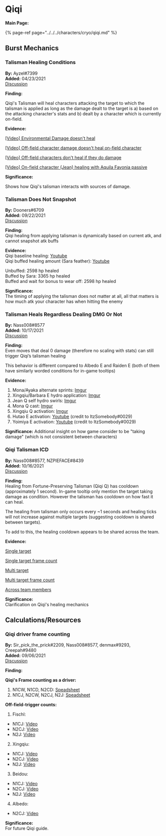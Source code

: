 # Qiqi

**Main Page:**

{% page-ref page="../../../characters/cryo/qiqi.md" %}

## Burst Mechanics

### Talisman Healing Conditions

**By:** Ayzel\#7399  
**Added:** 04/23/2021  
[Discussion](https://tickettool.xyz/direct?url=https://cdn.discordapp.com/attachments/832474168297259028/835378635598594058/transcript-qiqi-talisman-healing-conditions.html)

**Finding:**

Qiqi's Talisman will heal characters attacking the target to which the talisman is applied as long as the damage dealt to the target is a\) based on the attacking character's stats and b\) dealt by a character which is currently on-field.

**Evidence:**

[\[Video\] Environmental Damage doesn't heal](https://www.youtube.com/watch?v=WEfSS996nE8&ab_channel=Ayzel)

[\[Video\] Off-field character damage doesn't heal on-field character](https://www.youtube.com/watch?v=bjrZ7twLqdA&ab_channel=Ayzel)

[\[Video\] Off-field characters don't heal if they do damage](https://www.youtube.com/watch?v=bRuZ88GPx7Q&ab_channel=Ayzel)

[\[Video\] On-field character \(Jean\) healing with Aquila Favonia passive](https://www.youtube.com/watch?v=2jHs8gmwYsY&ab_channel=Ayzel)

**Significance:**

Shows how Qiqi's talisman interacts with sources of damage.

### Talisman Does Not Snapshot

**By:** Dooners#6709  
**Added:** 09/22/2021  
[Discussion](https://tickettool.xyz/direct?url=https://cdn.discordapp.com/attachments/889381442432409630/890102971847815228/transcript-qiqi-talisman-healing-doesnt-snapshot.html)

**Finding:**  
Qiqi healing from applying talisman is dynamically based on current atk, and cannot snapshot atk buffs

**Evidence:**  
Qiqi baseline healing: [Youtube](https://www.youtube.com/watch?v=gIx8FpS2BIM)  
Qiqi buffed healing amount (Sara feather): [Youtube](https://www.youtube.com/watch?v=dzanV9B5Xjs)

Unbuffed: 2598 hp healed  
Buffed by Sara: 3365 hp healed  
Buffed and wait for bonus to wear off: 2598 hp healed

**Significance:**  
The timing of applying the talisman does not matter at all, all that matters is how much atk your character has when hitting the enemy

### Talisman Heals Regardless Dealing DMG Or Not

**By:** Nass008#8577  
**Added:** 10/17/2021  
[Discussion](https://tickettool.xyz/direct?url=https://cdn.discordapp.com/attachments/895729399729623060/899174324060192798/transcript-qiqi-talisman-0-damage-healing.html)

**Finding:**  
Even moves that deal 0 damage (therefore no scaling with stats) can still trigger Qiqi’s talisman healing

This behavior is different compared to Albedo E and Raiden E (both of them have similarly worded conditions for in-game tooltips)

**Evidence:**  
1. Mona/Ayaka alternate sprints: [Imgur](https://imgur.com/WuUAXcA)  
2. Xingqiu/Barbara E hydro application: [Imgur](https://imgur.com/NWOh0qL)  
3. Jean Q self hydro swirls: [Imgur](https://imgur.com/vS8ueTt)  
4. Mona Q cast: [Imgur](https://imgur.com/3Qzy2My)  
5. Xingqiu Q activation: [Imgur](https://imgur.com/6FlHxOk)  
6. Hutao E activation: [Youtube](https://youtu.be/NHXlZiXdHhg) (credit to ItzSomebody#0029)  
7. Yoimiya E activation: [Youtube](https://youtu.be/O23CJGQtlCU) (credit to ItzSomebody#0029) 

**Significance:**
Additional insight on how game consider to be "taking damage" (which is not consistent between characters)

### Qiqi Talisman ICD

**By:** Nass008\#8577, NZPIEFACE\#8439  
**Added:** 10/16/2021  
[Discussion](https://tickettool.xyz/direct?url=https://cdn.discordapp.com/attachments/895389894145355836/899122969400475648/transcript-qiqi-talisman-healing-icd.html)  

**Finding:**  
Healing from Fortune-Preserving Talisman (Qiqi Q) has cooldown (approximately 1 second).
In-game tooltip only mention the target taking damage as condition. However the talisman has cooldown on how fast it can heal.

The healing from talisman only occurs every ~1 seconds and healing ticks will not increase against multiple targets (suggesting cooldown is shared between targets).

To add to this, the healing cooldown appears to be shared across the team.

**Evidence:**  

[Single target](https://youtu.be/ryLga9DRUD0)

[Single target frame count](https://imgur.com/grbH8Qz)

[Multi target](https://youtu.be/X4P8ay0Cv14) 

[Multi target frame count](https://imgur.com/FrqMFZe) 

[Across team members](https://www.youtube.com/watch?v=OWTu6zEjH5A)

**Significance:**  
Clarification on Qiqi's healing mechanics

## Calculations/Resources

### Qiqi driver frame counting

**By:** Sir_pick_the_prick#2209, Nass008#8577, denmax#9293, Creepah#9480  
**Added:** 09/06/2021  
[Discussion](https://tickettool.xyz/direct?url=https://cdn.discordapp.com/attachments/864092495369338900/884489611034890280/transcript-qiqi-copium-overdrive.html)

**Finding:**  

**Qiqi's Frame counting as a driver:**  
1. N1CW, N1CD, N2CD: [Speadsheet](https://docs.google.com/spreadsheets/d/1BLBhxU8wgHlHV5yTkFsyHvUUNdbwNgd0NtAZFk77sxE/edit?usp=sharing)
2. N1CJ, N2CW, N2CJ, N2J: [Speadsheet](https://docs.google.com/spreadsheets/d/1AHKoAHc7gbEKBoaTZh9UZNdjWtnaQc0SgGPNJpkWsFA/edit?usp=sharing)

**Off-field-trigger counts:**  
1. Fischl:  
- N1CJ: [Video](https://youtu.be/oDO1BaxHajE)  
- N2CJ: [Video](https://youtu.be/Ptz-4CnnT3g)  
- N2J: [Video](https://youtu.be/9RmLIAAu7Ks)  
2. Xingqiu:  
- N1CJ: [Video](https://youtu.be/LWIb66HLUOE)  
- N2CJ: [Video](https://youtu.be/JW-urnXz4FE)  
- N2J: [Video](https://youtu.be/UJ03pHyxvOo)  
3. Beidou:  
- N1CJ: [Video](https://youtu.be/Dm6HUn_KOiM)  
- N2CJ: [Video](https://youtu.be/w9j5O2HYPGw)  
- N2J: [Video](https://youtu.be/Jd-lAz7zlSQ)  
4. Albedo:  
- N2CJ: [Video](https://youtu.be/G2_yr8ObBhY)

**Significance:**  
For future Qiqi guide.
